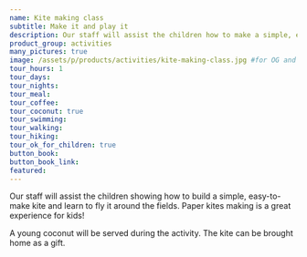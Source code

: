 ```yaml
---
name: Kite making class
subtitle: Make it and play it
description: Our staff will assist the children how to make a simple, easy-to-make kite and learn how to fly it around the field. Paper kite that are great for kids. A young coconut will be served during the activity. The kite can be brought home as a gift.
product_group: activities
many_pictures: true
image: /assets/p/products/activities/kite-making-class.jpg #for OG and twitter cards
tour_hours: 1
tour_days:
tour_nights:
tour_meal:
tour_coffee:
tour_coconut: true
tour_swimming:
tour_walking:
tour_hiking:
tour_ok_for_children: true
button_book:
button_book_link:
featured:
---
```


Our staff will assist the children showing how to build a simple, easy-to-make kite and learn to fly it around the fields. Paper kites making is a great experience for kids!

A young coconut will be served during the activity. The kite can be brought home as a gift.
